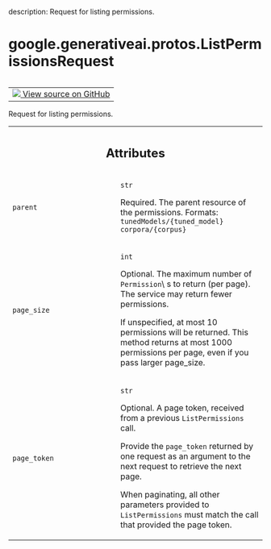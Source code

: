 description: Request for listing permissions.

<div itemscope itemtype="http://developers.google.com/ReferenceObject">
<meta itemprop="name" content="google.generativeai.protos.ListPermissionsRequest" />
<meta itemprop="path" content="Stable" />
</div>

# google.generativeai.protos.ListPermissionsRequest

<!-- Insert buttons and diff -->

<table class="tfo-notebook-buttons tfo-api nocontent" align="left">
<td>
  <a target="_blank" href="https://github.com/googleapis/google-cloud-python/tree/main/packages/google-ai-generativelanguage/google/ai/generativelanguage_v1beta/types/permission_service.py#L80-L117">
    <img src="https://www.tensorflow.org/images/GitHub-Mark-32px.png" />
    View source on GitHub
  </a>
</td>
</table>



Request for listing permissions.

<!-- Placeholder for "Used in" -->




<!-- Tabular view -->
 <table class="responsive fixed orange">
<colgroup><col width="214px"><col></colgroup>
<tr><th colspan="2"><h2 class="add-link">Attributes</h2></th></tr>

<tr>
<td>

`parent`<a id="parent"></a>

</td>
<td>

`str`

Required. The parent resource of the permissions. Formats:
``tunedModels/{tuned_model}`` ``corpora/{corpus}``

</td>
</tr><tr>
<td>

`page_size`<a id="page_size"></a>

</td>
<td>

`int`

Optional. The maximum number of ``Permission``\ s to return
(per page). The service may return fewer permissions.

If unspecified, at most 10 permissions will be returned.
This method returns at most 1000 permissions per page, even
if you pass larger page_size.

</td>
</tr><tr>
<td>

`page_token`<a id="page_token"></a>

</td>
<td>

`str`

Optional. A page token, received from a previous
``ListPermissions`` call.

Provide the ``page_token`` returned by one request as an
argument to the next request to retrieve the next page.

When paginating, all other parameters provided to
``ListPermissions`` must match the call that provided the
page token.

</td>
</tr>
</table>




